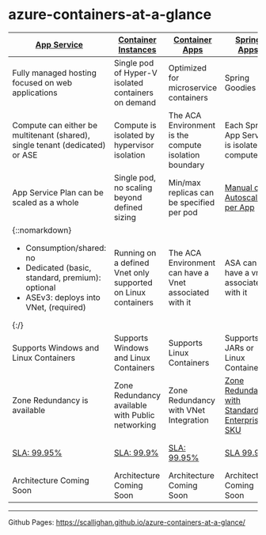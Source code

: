 # azure-containers-at-a-glance

| [App Service](appservice.md) | [Container Instances](containerinstancesmd)  | [Container Apps](containerapps.md) | [Spring Apps](springapps.md) | [Kubernetes Service](aks.md) | 
| --- | --- | --- | --- | --- |
| Fully managed hosting focused on web applications | Single pod of Hyper-V isolated containers on demand |Optimized for microservice containers | Spring Goodies | Full container orchestration management solution |
| Compute can either be multitenant (shared), single tenant (dedicated) or ASE | Compute is isolated by hypervisor isolation | The ACA Environment is the compute isolation boundary | Each Spring App Service is isolated compute | Compute is based on VMSS Clusters |
| App Service Plan can be scaled as a whole | Single pod, no scaling beyond defined sizing | Min/max replicas can be specified per pod | [Manual or Autoscale per App](https://learn.microsoft.com/en-us/azure/spring-apps/how-to-setup-autoscale) | Clusters and Pods can all scale individually |
| {::nomarkdown}<ul><li>Consumption/shared: no</li><li>Dedicated (basic, standard, premium): optional</li><li>ASEv3: deploys into VNet, (required)</li></ul>{:/} | Running on a defined Vnet only supported on Linux containers | The ACA Environment can have a Vnet associated with it | ASA can have a vnet associated with it | Cluster resides on a Vnet and can be run with either Kubenet or Azure CNI |
| Supports Windows and Linux Containers | Supports Windows and Linux Containers | Supports Linux Containers | Supports JARs or Linux Containers | Supports Windows and Linux Containers | 
| Zone Redundancy is available | Zone Redundancy available with Public networking | Zone Redundancy with VNet Integration | [Zone Redundancy with Standard or Enterprise SKU](https://learn.microsoft.com/en-us/azure/spring-apps/how-to-enable-redundancy-and-disaster-recovery?tabs=azure-cli) | Cluster nodes can be deployed to multiple Availability Zones |
| [SLA: 99.95%](https://azure.microsoft.com/en-us/support/legal/sla/app-service/v1_5/) | [SLA: 99.9%](https://azure.microsoft.com/en-us/support/legal/sla/container-instances/v1_0/) | [SLA: 99.95%](https://azure.microsoft.com/en-us/support/legal/sla/container-apps/v1_0/) | [SLA 99.9%](https://azure.microsoft.com/en-us/support/legal/sla/spring-apps/v1_0/) | [SLA: 99.95% if in AZ](https://azure.microsoft.com/en-us/support/legal/sla/kubernetes-service/v1_1/) |  
| Architecture Coming Soon | Architecture Coming Soon | Architecture Coming Soon | Architecture Coming Soon | [Architecture](https://github.com/Azure/AKS-Landing-Zone-Accelerator/tree/main/Scenarios/AKS-Secure-Baseline-PrivateCluster) | 

***
Github Pages: https://scallighan.github.io/azure-containers-at-a-glance/
